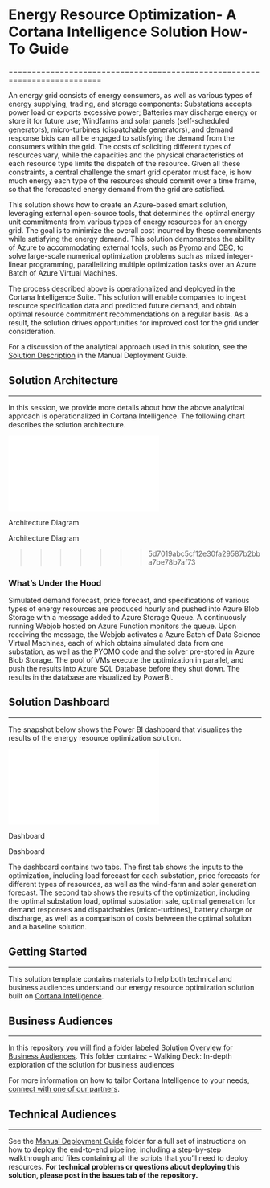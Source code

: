 # Energy Resource Optimization- A Cortana Intelligence Solution How-To Guide
==========================================================================

An energy grid consists of energy consumers, as well as various types of energy
supplying, trading, and storage components: Substations accepts power load or
exports excessive power; Batteries may discharge energy or store it for future
use; Windfarms and solar panels (self-scheduled generators), micro-turbines
(dispatchable generators), and demand response bids can all be engaged to
satisfying the demand from the consumers within the grid. The costs of
soliciting different types of resources vary, while the capacities and the
physical characteristics of each resource type limits the dispatch of the
resource. Given all these constraints, a central challenge the smart grid
operator must face, is how much energy each type of the resources should commit
over a time frame, so that the forecasted energy demand from the grid are
satisfied.

This solution shows how to create an Azure-based smart solution, leveraging
external open-source tools, that determines the optimal energy unit commitments
from various types of energy resources for an energy grid. The goal is to
minimize the overall cost incurred by these commitments while satisfying the
energy demand. This solution demonstrates the ability of Azure to accommodating
external tools, such as [Pyomo](http://www.pyomo.org/) and
[CBC](https://projects.coin-or.org/Cbc), to solve large-scale numerical
optimization problems such as mixed integer-linear programming, parallelizing
multiple optimization tasks over an Azure Batch of Azure Virtual Machines.

The process described above is operationalized and deployed in the Cortana
Intelligence Suite. This solution will enable companies to ingest resource
specification data and predicted future demand, and obtain optimal resource
commitment recommendations on a regular basis. As a result, the solution drives
opportunities for improved cost for the grid under consideration.

For a discussion of the analytical approach used in this solution, see the
[Solution
Description](https://github.com/Azure/cortana-intelligence-price-optimization/blob/master/Manual%20Deployment%20Guide/Solution%20Description.md)
in the Manual Deployment Guide.

## Solution Architecture
---------------------

In this session, we provide more details about how the above analytical approach
is operationalized in Cortana Intelligence. The following chart describes the
solution architecture.

![Architecture Diagram](media/970e8fbaf0bd60afc9a65338b8cc20cd.shtml)

Architecture Diagram

Architecture Diagram

>>>>>>> 5d7019abc5cf12e30fa29587b2bba7be78b7af73
### What’s Under the Hood

Simulated demand forecast, price forecast, and specifications of various types
of energy resources are produced hourly and pushed into Azure Blob Storage with
a message added to Azure Storage Queue. A continuously running Webjob hosted on
Azure Function monitors the queue. Upon receiving the message, the Webjob
activates a Azure Batch of Data Science Virtual Machines, each of which obtains
simulated data from one substation, as well as the PYOMO code and the solver
pre-stored in Azure Blob Storage. The pool of VMs execute the optimization in
parallel, and push the results into Azure SQL Database before they shut down.
The results in the database are visualized by PowerBI.

## Solution Dashboard
------------------

The snapshot below shows the Power BI dashboard that visualizes the results of
the energy resource optimization solution.

![Dashboard](media/39ecdcf9b2e18f48111182bd4298498d.shtml)

Dashboard

Dashboard

The dashboard contains two tabs. The first tab shows the inputs to the
optimization, including load forecast for each substation, price forecasts for
different types of resources, as well as the wind-farm and solar generation
forecast. The second tab shows the results of the optimization, including the
optimal substation load, optimal substation sale, optimal generation for demand
responses and dispatchables (micro-turbines), battery charge or discharge, as
well as a comparison of costs between the optimal solution and a baseline
solution.

## Getting Started
---------------

This solution template contains materials to help both technical and business
audiences understand our energy resource optimization solution built on [Cortana
Intelligence](https://www.microsoft.com/en-us/server-cloud/cortana-intelligence-suite/Overview.aspx).

## Business Audiences
------------------

In this repository you will find a folder labeled [Solution Overview for
Business
Audiences](https://github.com/Azure/cortana-intelligence-price-optimization/tree/master/Solution%20Overview%20for%20Business%20Audiences).
This folder contains: - Walking Deck: In-depth exploration of the solution for
business audiences

For more information on how to tailor Cortana Intelligence to your needs,
[connect with one of our partners](http://aka.ms/CISFindPartner).

## Technical Audiences
-------------------

See the [Manual Deployment
Guide](https://github.com/Azure/cortana-intelligence-price-optimization/blob/master/Manual%20Deployment%20Guide)
folder for a full set of instructions on how to deploy the end-to-end pipeline,
including a step-by-step walkthrough and files containing all the scripts that
you’ll need to deploy resources. **For technical problems or questions about
deploying this solution, please post in the issues tab of the repository.**
